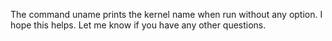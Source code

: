 The command uname prints the kernel name when run without any option. I hope this helps. Let me know if you have any other questions.
